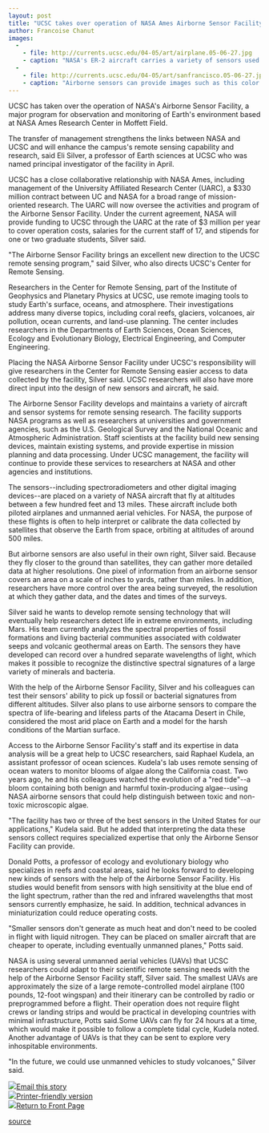 ```yaml
---
layout: post
title: "UCSC takes over operation of NASA Ames Airborne Sensor Facility"
author: Francoise Chanut
images:
  -
    - file: http://currents.ucsc.edu/04-05/art/airplane.05-06-27.jpg
    - caption: "NASA's ER-2 aircraft carries a variety of sensors used for observation and monitoring of Earth's environment. Photo: NASA"
  -
    - file: http://currents.ucsc.edu/04-05/art/sanfrancisco.05-06-27.jpg
    - caption: "Airborne sensors can provide images such as this color infrared photo of San Francisco from 65,000 feet. Photo: NASA"
---
```


UCSC has taken over the operation of NASA's Airborne Sensor Facility, a major program for observation and monitoring of Earth's environment based at NASA Ames Research Center in Moffett Field.

The transfer of management strengthens the links between NASA and UCSC and will enhance the campus's remote sensing capability and research, said Eli Silver, a professor of Earth sciences at UCSC who was named principal investigator of the facility in April.

UCSC has a close collaborative relationship with NASA Ames, including management of the University Affiliated Research Center (UARC), a $330 million contract between UC and NASA for a broad range of mission-oriented research. The UARC will now oversee the activities and program of the Airborne Sensor Facility. Under the current agreement, NASA will provide funding to UCSC through the UARC at the rate of $3 million per year to cover operation costs, salaries for the current staff of 17, and stipends for one or two graduate students, Silver said.

"The Airborne Sensor Facility brings an excellent new direction to the UCSC remote sensing program," said Silver, who also directs UCSC's Center for Remote Sensing.

Researchers in the Center for Remote Sensing, part of the Institute of Geophysics and Planetary Physics at UCSC, use remote imaging tools to study Earth's surface, oceans, and atmosphere. Their investigations address many diverse topics, including coral reefs, glaciers, volcanoes, air pollution, ocean currents, and land-use planning. The center includes researchers in the Departments of Earth Sciences, Ocean Sciences, Ecology and Evolutionary Biology, Electrical Engineering, and Computer Engineering.

Placing the NASA Airborne Sensor Facility under UCSC's responsibility will give researchers in the Center for Remote Sensing easier access to data collected by the facility, Silver said. UCSC researchers will also have more direct input into the design of new sensors and aircraft, he said.

The Airborne Sensor Facility develops and maintains a variety of aircraft and sensor systems for remote sensing research. The facility supports NASA programs as well as researchers at universities and government agencies, such as the U.S. Geological Survey and the National Oceanic and Atmospheric Administration. Staff scientists at the facility build new sensing devices, maintain existing systems, and provide expertise in mission planning and data processing. Under UCSC management, the facility will continue to provide these services to researchers at NASA and other agencies and institutions.

The sensors--including spectroradiometers and other digital imaging devices--are placed on a variety of NASA aircraft that fly at altitudes between a few hundred feet and 13 miles. These aircraft include both piloted airplanes and unmanned aerial vehicles. For NASA, the purpose of these flights is often to help interpret or calibrate the data collected by satellites that observe the Earth from space, orbiting at altitudes of around 500 miles.

But airborne sensors are also useful in their own right, Silver said. Because they fly closer to the ground than satellites, they can gather more detailed data at higher resolutions. One pixel of information from an airborne sensor covers an area on a scale of inches to yards, rather than miles. In addition, researchers have more control over the area being surveyed, the resolution at which they gather data, and the dates and times of the surveys.

Silver said he wants to develop remote sensing technology that will eventually help researchers detect life in extreme environments, including Mars. His team currently analyzes the spectral properties of fossil formations and living bacterial communities associated with coldwater seeps and volcanic geothermal areas on Earth. The sensors they have developed can record over a hundred separate wavelengths of light, which makes it possible to recognize the distinctive spectral signatures of a large variety of minerals and bacteria.

With the help of the Airborne Sensor Facility, Silver and his colleagues can test their sensors' ability to pick up fossil or bacterial signatures from different altitudes. Silver also plans to use airborne sensors to compare the spectra of life-bearing and lifeless parts of the Atacama Desert in Chile, considered the most arid place on Earth and a model for the harsh conditions of the Martian surface.

Access to the Airborne Sensor Facility's staff and its expertise in data analysis will be a great help to UCSC researchers, said Raphael Kudela, an assistant professor of ocean sciences. Kudela's lab uses remote sensing of ocean waters to monitor blooms of algae along the California coast. Two years ago, he and his colleagues watched the evolution of a "red tide"--a bloom containing both benign and harmful toxin-producing algae--using NASA airborne sensors that could help distinguish between toxic and non-toxic microscopic algae.

"The facility has two or three of the best sensors in the United States for our applications," Kudela said. But he added that interpreting the data these sensors collect requires specialized expertise that only the Airborne Sensor Facility can provide.

Donald Potts, a professor of ecology and evolutionary biology who specializes in reefs and coastal areas, said he looks forward to developing new kinds of sensors with the help of the Airborne Sensor Facility. His studies would benefit from sensors with high sensitivity at the blue end of the light spectrum, rather than the red and infrared wavelengths that most sensors currently emphasize, he said. In addition, technical advances in miniaturization could reduce operating costs.

"Smaller sensors don't generate as much heat and don't need to be cooled in flight with liquid nitrogen. They can be placed on smaller aircraft that are cheaper to operate, including eventually unmanned planes," Potts said.

NASA is using several unmanned aerial vehicles (UAVs) that UCSC researchers could adapt to their scientific remote sensing needs with the help of the Airborne Sensor Facility staff, Silver said. The smallest UAVs are approximately the size of a large remote-controlled model airplane (100 pounds, 12-foot wingspan) and their itinerary can be controlled by radio or preprogrammed before a flight. Their operation does not require flight crews or landing strips and would be practical in developing countries with minimal infrastructure, Potts said.Some UAVs can fly for 24 hours at a time, which would make it possible to follow a complete tidal cycle, Kudela noted. Another advantage of UAVs is that they can be sent to explore very inhospitable environments.

"In the future, we could use unmanned vehicles to study volcanoes," Silver said.

![][1][Email this story][2]  
![][1][Printer-friendly version][3]  
![][1][Return to Front Page][4]

[1]: ../../images/bulletarrow.gif
[2]: javascript:url();document.f1.submit();
[3]: javascript:popUp();
[4]: http://currents.ucsc.edu/

[source](http://www1.ucsc.edu/currents/05-06/11-28/01-23/STORYTEMP_art.asp "Permalink to STORYTEMP_art")
